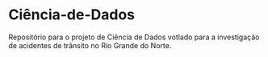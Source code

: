 # Ciência-de-Dados
Repositório para o projeto de Ciência de Dados votlado para a investigação de acidentes de trânsito no Rio Grande do Norte.
